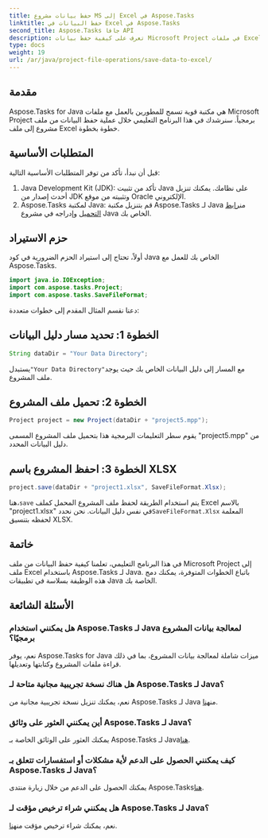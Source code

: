 ```yaml
---
title: حفظ بيانات مشروع MS إلى Excel في Aspose.Tasks
linktitle: حفظ البيانات في Excel في Aspose.Tasks
second_title: Aspose.Tasks جافا API
description: تعرف على كيفية حفظ بيانات Microsoft Project في ملفات Excel باستخدام Aspose.Tasks لـ Java. التكامل السهل لمطوري جافا.
type: docs
weight: 19
url: /ar/java/project-file-operations/save-data-to-excel/
---
```

## مقدمة
Aspose.Tasks for Java هي مكتبة قوية تسمح للمطورين بالعمل مع ملفات Microsoft Project برمجياً. سنرشدك في هذا البرنامج التعليمي خلال عملية حفظ البيانات من ملف مشروع إلى ملف Excel خطوة بخطوة.
## المتطلبات الأساسية
قبل أن نبدأ، تأكد من توفر المتطلبات الأساسية التالية:
1. Java Development Kit (JDK): تأكد من تثبيت Java على نظامك. يمكنك تنزيل أحدث إصدار من JDK وتثبيته من موقع Oracle الإلكتروني.
2.  Aspose.Tasks لمكتبة Java: قم بتنزيل مكتبة Aspose.Tasks لـ Java من[رابط التحميل](https://releases.aspose.com/tasks/java/) وإدراجه في مشروع Java الخاص بك.

## حزم الاستيراد
أولاً، تحتاج إلى استيراد الحزم الضرورية في كود Java الخاص بك للعمل مع Aspose.Tasks.
```java
import java.io.IOException;
import com.aspose.tasks.Project;
import com.aspose.tasks.SaveFileFormat;
```

دعنا نقسم المثال المقدم إلى خطوات متعددة:
## الخطوة 1: تحديد مسار دليل البيانات
```java
String dataDir = "Your Data Directory";
```
 يستبدل`"Your Data Directory"`مع المسار إلى دليل البيانات الخاص بك حيث يوجد ملف المشروع.
## الخطوة 2: تحميل ملف المشروع
```java
Project project = new Project(dataDir + "project5.mpp");
```
يقوم سطر التعليمات البرمجية هذا بتحميل ملف المشروع المسمى "project5.mpp" من دليل البيانات المحدد.
## الخطوة 3: احفظ المشروع باسم XLSX
```java
project.save(dataDir + "project1.xlsx", SaveFileFormat.Xlsx);
```
 هنا،`save` يتم استخدام الطريقة لحفظ ملف المشروع المحمل كملف Excel بالاسم "project1.xlsx" في نفس دليل البيانات. نحن نحدد`SaveFileFormat.Xlsx` المعلمة لحفظه بتنسيق XLSX.

## خاتمة
في هذا البرنامج التعليمي، تعلمنا كيفية حفظ البيانات من ملف Microsoft Project إلى ملف Excel باستخدام Aspose.Tasks لـ Java. باتباع الخطوات المتوفرة، يمكنك دمج هذه الوظيفة بسلاسة في تطبيقات Java الخاصة بك.
## الأسئلة الشائعة
### هل يمكنني استخدام Aspose.Tasks لـ Java لمعالجة بيانات المشروع برمجيًا؟
نعم، يوفر Aspose.Tasks for Java ميزات شاملة لمعالجة بيانات المشروع، بما في ذلك قراءة ملفات المشروع وكتابتها وتعديلها.
### هل هناك نسخة تجريبية مجانية متاحة لـ Aspose.Tasks لـ Java؟
 نعم، يمكنك تنزيل نسخة تجريبية مجانية من Aspose.Tasks لـ Java من[هنا](https://releases.aspose.com/).
### أين يمكنني العثور على وثائق Aspose.Tasks لـ Java؟
يمكنك العثور على الوثائق الخاصة بـ Aspose.Tasks لـ Java[هنا](https://reference.aspose.com/tasks/java/).
### كيف يمكنني الحصول على الدعم لأية مشكلات أو استفسارات تتعلق بـ Aspose.Tasks لـ Java؟
 يمكنك الحصول على الدعم من خلال زيارة منتدى Aspose.Tasks[هنا](https://forum.aspose.com/c/tasks/15).
### هل يمكنني شراء ترخيص مؤقت لـ Aspose.Tasks لـ Java؟
 نعم، يمكنك شراء ترخيص مؤقت من[هنا](https://purchase.aspose.com/temporary-license/).